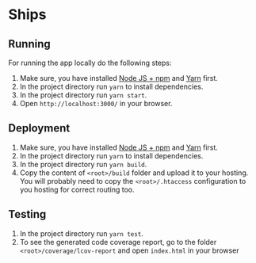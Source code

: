 # Ships

## Running
For running the app locally do the following steps:
1. Make sure, you have installed [Node JS + npm](https://nodejs.org/en/download) and [Yarn](https://classic.yarnpkg.com/lang/en/docs/install) first.
2. In the project directory run `yarn` to install dependencies.
3. In the project directory run `yarn start`.
4. Open `http://localhost:3000/` in your browser.

## Deployment
1. Make sure, you have installed [Node JS + npm](https://nodejs.org/en/download) and [Yarn](https://classic.yarnpkg.com/lang/en/docs/install) first.
2. In the project directory run `yarn` to install dependencies.
3. In the project directory run `yarn build`.
4. Copy the content of `<root>/build` folder and upload it to your hosting. You will probably need to copy the `<root>/.htaccess` configuration to you hosting for correct routing too.

## Testing
1. In the project directory run `yarn test`.
2. To see the generated code coverage report, go to the folder `<root>/coverage/lcov-report` and open `index.html` in your browser
